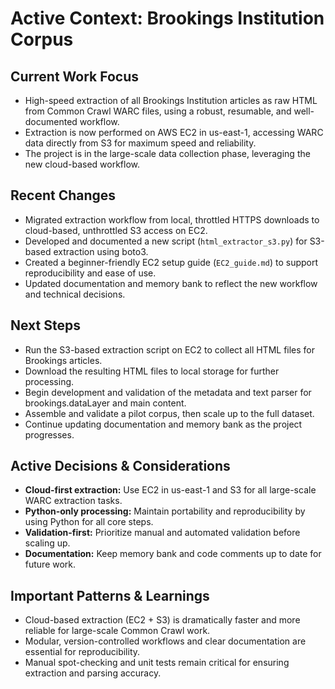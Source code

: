 # Active Context: Brookings Institution Corpus

## Current Work Focus

- High-speed extraction of all Brookings Institution articles as raw HTML from Common Crawl WARC files, using a robust, resumable, and well-documented workflow.
- Extraction is now performed on AWS EC2 in us-east-1, accessing WARC data directly from S3 for maximum speed and reliability.
- The project is in the large-scale data collection phase, leveraging the new cloud-based workflow.

## Recent Changes

- Migrated extraction workflow from local, throttled HTTPS downloads to cloud-based, unthrottled S3 access on EC2.
- Developed and documented a new script (`html_extractor_s3.py`) for S3-based extraction using boto3.
- Created a beginner-friendly EC2 setup guide (`EC2_guide.md`) to support reproducibility and ease of use.
- Updated documentation and memory bank to reflect the new workflow and technical decisions.

## Next Steps

- Run the S3-based extraction script on EC2 to collect all HTML files for Brookings articles.
- Download the resulting HTML files to local storage for further processing.
- Begin development and validation of the metadata and text parser for brookings.dataLayer and main content.
- Assemble and validate a pilot corpus, then scale up to the full dataset.
- Continue updating documentation and memory bank as the project progresses.

## Active Decisions & Considerations

- **Cloud-first extraction:** Use EC2 in us-east-1 and S3 for all large-scale WARC extraction tasks.
- **Python-only processing:** Maintain portability and reproducibility by using Python for all core steps.
- **Validation-first:** Prioritize manual and automated validation before scaling up.
- **Documentation:** Keep memory bank and code comments up to date for future work.

## Important Patterns & Learnings

- Cloud-based extraction (EC2 + S3) is dramatically faster and more reliable for large-scale Common Crawl work.
- Modular, version-controlled workflows and clear documentation are essential for reproducibility.
- Manual spot-checking and unit tests remain critical for ensuring extraction and parsing accuracy.
